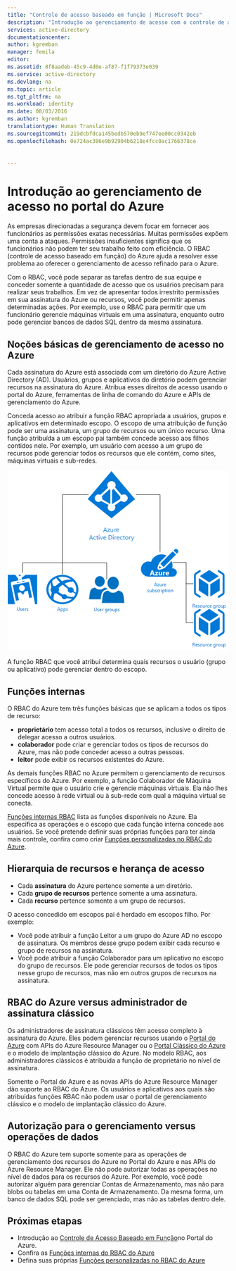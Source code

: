 ```yaml
---
title: "Controle de acesso baseado em função | Microsoft Docs"
description: "Introdução ao gerenciamento de acesso com o controle de acesso baseado em função do Azure no Portal do Azure. Use as atribuições de função para atribuir permissões em seu diretório."
services: active-directory
documentationcenter: 
author: kgremban
manager: femila
editor: 
ms.assetid: 8f8aadeb-45c9-4d0e-af87-f1f79373e039
ms.service: active-directory
ms.devlang: na
ms.topic: article
ms.tgt_pltfrm: na
ms.workload: identity
ms.date: 08/03/2016
ms.author: kgremban
translationtype: Human Translation
ms.sourcegitcommit: 219dcbfdca145bedb570eb9ef747ee00cc0342eb
ms.openlocfilehash: 0e724ac386e9b92904b6218e4fcc0ac1766378ce


---
```

# <a name="get-started-with-access-management-in-the-azure-portal"></a>Introdução ao gerenciamento de acesso no portal do Azure
As empresas direcionadas a segurança devem focar em fornecer aos funcionários as permissões exatas necessárias. Muitas permissões expõem uma conta a ataques. Permissões insuficientes significa que os funcionários não podem ter seu trabalho feito com eficiência. O RBAC (controle de acesso baseado em função) do Azure ajuda a resolver esse problema ao oferecer o gerenciamento de acesso refinado para o Azure.

Com o RBAC, você pode separar as tarefas dentro de sua equipe e conceder somente a quantidade de acesso que os usuários precisam para realizar seus trabalhos. Em vez de apresentar todos irrestrito permissões em sua assinatura do Azure ou recursos, você pode permitir apenas determinadas ações. Por exemplo, use o RBAC para permitir que um funcionário gerencie máquinas virtuais em uma assinatura, enquanto outro pode gerenciar bancos de dados SQL dentro da mesma assinatura.

## <a name="basics-of-access-management-in-azure"></a>Noções básicas de gerenciamento de acesso no Azure
Cada assinatura do Azure está associada com um diretório do Azure Active Directory (AD). Usuários, grupos e aplicativos do diretório podem gerenciar recursos na assinatura do Azure. Atribua esses direitos de acesso usando o portal do Azure, ferramentas de linha de comando do Azure e APIs de gerenciamento do Azure.

Conceda acesso ao atribuir a função RBAC apropriada a usuários, grupos e aplicativos em determinado escopo. O escopo de uma atribuição de função pode ser uma assinatura, um grupo de recursos ou um único recurso. Uma função atribuída a um escopo pai também concede acesso aos filhos contidos nele. Por exemplo, um usuário com acesso a um grupo de recursos pode gerenciar todos os recursos que ele contém, como sites, máquinas virtuais e sub-redes.

![Relação entre os elementos do Azure Active Directory - diagrama](./media/role-based-access-control-what-is/rbac_aad.png)

A função RBAC que você atribui determina quais recursos o usuário (grupo ou aplicativo) pode gerenciar dentro do escopo.

## <a name="built-in-roles"></a>Funções internas
O RBAC do Azure tem três funções básicas que se aplicam a todos os tipos de recurso:

* **proprietário** tem acesso total a todos os recursos, inclusive o direito de delegar acesso a outros usuários.
* **colaborador** pode criar e gerenciar todos os tipos de recursos do Azure, mas não pode conceder acesso a outras pessoas.
* **leitor** pode exibir os recursos existentes do Azure.

As demais funções RBAC no Azure permitem o gerenciamento de recursos específicos do Azure. Por exemplo, a função Colaborador de Máquina Virtual permite que o usuário crie e gerencie máquinas virtuais. Ela não lhes concede acesso à rede virtual ou à sub-rede com qual a máquina virtual se conecta.

[Funções internas RBAC](role-based-access-built-in-roles.md) lista as funções disponíveis no Azure. Ela especifica as operações e o escopo que cada função interna concede aos usuários. Se você pretende definir suas próprias funções para ter ainda mais controle, confira como criar [Funções personalizadas no RBAC do Azure](role-based-access-control-custom-roles.md).

## <a name="resource-hierarchy-and-access-inheritance"></a>Hierarquia de recursos e herança de acesso
* Cada **assinatura** do Azure pertence somente a um diretório.
* Cada **grupo de recursos** pertence somente a uma assinatura.
* Cada **recurso** pertence somente a um grupo de recursos.

O acesso concedido em escopos pai é herdado em escopos filho. Por exemplo:

* Você pode atribuir a função Leitor a um grupo do Azure AD no escopo de assinatura. Os membros desse grupo podem exibir cada recurso e grupo de recursos na assinatura.
* Você pode atribuir a função Colaborador para um aplicativo no escopo do grupo de recursos. Ele pode gerenciar recursos de todos os tipos nesse grupo de recursos, mas não em outros grupos de recursos na assinatura.

## <a name="azure-rbac-vs-classic-subscription-administrators"></a>RBAC do Azure versus administrador de assinatura clássico
Os administradores de assinatura clássicos têm acesso completo à assinatura do Azure. Eles podem gerenciar recursos usando o [Portal do Azure](https://portal.azure.com) com APIs do Azure Resource Manager ou o [Portal Clássico do Azure](https://manage.windowsazure.com) e o modelo de implantação clássico do Azure. No modelo RBAC, aos administradores clássicos é atribuída a função de proprietário no nível de assinatura.

Somente o Portal do Azure e as novas APIs do Azure Resource Manager dão suporte ao RBAC do Azure. Os usuários e aplicativos aos quais são atribuídas funções RBAC não podem usar o portal de gerenciamento clássico e o modelo de implantação clássico do Azure.

## <a name="authorization-for-management-vs-data-operations"></a>Autorização para o gerenciamento versus operações de dados
O RBAC do Azure tem suporte somente para as operações de gerenciamento dos recursos do Azure no Portal do Azure e nas APIs do Azure Resource Manager. Ele não pode autorizar todas as operações no nível de dados para os recursos do Azure. Por exemplo, você pode autorizar alguém para gerenciar Contas de Armazenamento, mas não para blobs ou tabelas em uma Conta de Armazenamento. Da mesma forma, um banco de dados SQL pode ser gerenciado, mas não as tabelas dentro dele.

## <a name="next-steps"></a>Próximas etapas
* Introdução ao [Controle de Acesso Baseado em Função](role-based-access-control-configure.md)no Portal do Azure.
* Confira as [Funções internas do RBAC do Azure](role-based-access-built-in-roles.md)
* Defina suas próprias [Funções personalizadas no RBAC do Azure](role-based-access-control-custom-roles.md)




<!--HONumber=Nov16_HO3-->


